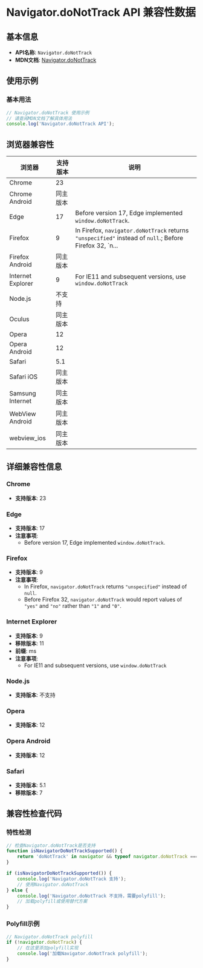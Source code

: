 # Navigator.doNotTrack API 兼容性数据

## 基本信息

- **API名称**: `Navigator.doNotTrack`
- **MDN文档**: [Navigator.doNotTrack](https://developer.mozilla.org/docs/Web/API/Navigator/doNotTrack)

## 使用示例

### 基本用法

```javascript
// Navigator.doNotTrack 使用示例
// 请查阅MDN文档了解具体用法
console.log('Navigator.doNotTrack API');
```

## 浏览器兼容性

| 浏览器 | 支持版本 | 说明 |
|--------|----------|------|
| Chrome | 23 |  |
| Chrome Android | 同主版本 |  |
| Edge | 17 | Before version 17, Edge implemented `window.doNotTrack`. |
| Firefox | 9 | In Firefox, `navigator.doNotTrack` returns `"unspecified"` instead of `null`.; Before Firefox 32, `n... |
| Firefox Android | 同主版本 |  |
| Internet Explorer | 9 | For IE11 and subsequent versions, use `window.doNotTrack` |
| Node.js | 不支持 |  |
| Oculus | 同主版本 |  |
| Opera | 12 |  |
| Opera Android | 12 |  |
| Safari | 5.1 |  |
| Safari iOS | 同主版本 |  |
| Samsung Internet | 同主版本 |  |
| WebView Android | 同主版本 |  |
| webview_ios | 同主版本 |  |

## 详细兼容性信息

### Chrome

- **支持版本**: 23

### Edge

- **支持版本**: 17
- **注意事项**:
  - Before version 17, Edge implemented `window.doNotTrack`.

### Firefox

- **支持版本**: 9
- **注意事项**:
  - In Firefox, `navigator.doNotTrack` returns `"unspecified"` instead of `null`.
  - Before Firefox 32, `navigator.doNotTrack` would report values of `"yes"` and `"no"` rather than `"1"` and `"0"`.

### Internet Explorer

- **支持版本**: 9
- **移除版本**: 11
- **前缀**: ms
- **注意事项**:
  - For IE11 and subsequent versions, use `window.doNotTrack`

### Node.js

- **支持版本**: 不支持

### Opera

- **支持版本**: 12

### Opera Android

- **支持版本**: 12

### Safari

- **支持版本**: 5.1
- **移除版本**: 7

## 兼容性检查代码

### 特性检测

```javascript
// 检查Navigator.doNotTrack是否支持
function isNavigatorDoNotTrackSupported() {
    return 'doNotTrack' in navigator && typeof navigator.doNotTrack === 'function';
}

if (isNavigatorDoNotTrackSupported()) {
    console.log('Navigator.doNotTrack 支持');
    // 使用Navigator.doNotTrack
} else {
    console.log('Navigator.doNotTrack 不支持，需要polyfill');
    // 加载polyfill或使用替代方案
}
```

### Polyfill示例

```javascript
// Navigator.doNotTrack polyfill
if (!navigator.doNotTrack) {
    // 在这里添加polyfill实现
    console.log('加载Navigator.doNotTrack polyfill');
}
```

